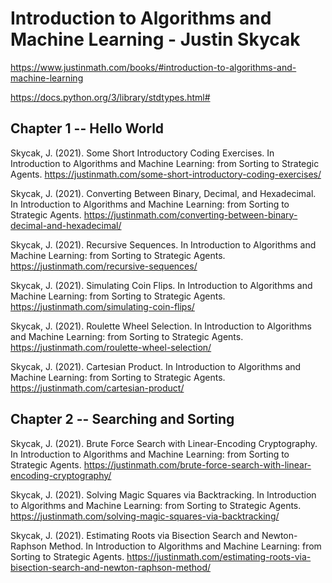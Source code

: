 # Introduction to Algorithms and Machine Learning - Justin Skycak
https://www.justinmath.com/books/#introduction-to-algorithms-and-machine-learning

https://docs.python.org/3/library/stdtypes.html#

## Chapter 1 -- Hello World

Skycak, J. (2021). Some Short Introductory Coding Exercises. In Introduction to Algorithms and Machine Learning: from Sorting to Strategic Agents. https://justinmath.com/some-short-introductory-coding-exercises/

Skycak, J. (2021). Converting Between Binary, Decimal, and Hexadecimal. In Introduction to Algorithms and Machine Learning: from Sorting to Strategic Agents. https://justinmath.com/converting-between-binary-decimal-and-hexadecimal/

Skycak, J. (2021). Recursive Sequences. In Introduction to Algorithms and Machine Learning: from Sorting to Strategic Agents. https://justinmath.com/recursive-sequences/

Skycak, J. (2021). Simulating Coin Flips. In Introduction to Algorithms and Machine Learning: from Sorting to Strategic Agents. https://justinmath.com/simulating-coin-flips/

Skycak, J. (2021). Roulette Wheel Selection. In Introduction to Algorithms and Machine Learning: from Sorting to Strategic Agents. https://justinmath.com/roulette-wheel-selection/

Skycak, J. (2021). Cartesian Product. In Introduction to Algorithms and Machine Learning: from Sorting to Strategic Agents. https://justinmath.com/cartesian-product/

## Chapter 2 -- Searching and Sorting

Skycak, J. (2021). Brute Force Search with Linear-Encoding Cryptography. In Introduction to Algorithms and Machine Learning: from Sorting to Strategic Agents. https://justinmath.com/brute-force-search-with-linear-encoding-cryptography/

Skycak, J. (2021). Solving Magic Squares via Backtracking. In Introduction to Algorithms and Machine Learning: from Sorting to Strategic Agents. https://justinmath.com/solving-magic-squares-via-backtracking/


Skycak, J. (2021). Estimating Roots via Bisection Search and Newton-Raphson Method. In Introduction to Algorithms and Machine Learning: from Sorting to Strategic Agents. https://justinmath.com/estimating-roots-via-bisection-search-and-newton-raphson-method/
